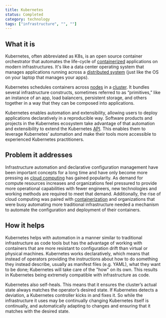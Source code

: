 ```yaml
---
title: Kubernetes
status: Completed
category: technology
tags: ["infrastructure", "", ""]
---
```


## What it is

Kubernetes, often abbreviated as K8s, is an open source container orchestrator that 
automates the life-cycle of [containerized](/container/) applications on modern infrastructures. 
It's like a data center operating system that manages applications 
running across a [distributed system](/distributed-systems/) 
(just like the OS on your laptop that manages your apps). 

Kubernetes schedules containers across [nodes](/nodes/) in a [cluster](/cluster/). 
It bundles several infrastructure constructs, sometimes referred to as “primitives,” 
like an instance of an app, load balancers, persistent storage, and others together 
in a way that they can be composed into applications. 

Kubernetes enables automation and extensibility, 
allowing users to deploy applications declaratively in a reproducible way. 
Software products and projects in the Kubernetes ecosystem take advantage of that automation and extensibility 
to extend the Kubernetes [API](/application-programming-interface/). 
This enables them to leverage Kubernetes’ automation and 
make their tools more accessible to experienced Kubernetes practitioners.

## Problem it addresses

Infrastructure automation and declarative configuration management have been important concepts for a long time and 
have only become more pressing as [cloud computing](/cloud-computing/) has gained popularity. 
As demand for compute resources increases and 
organizations feel pressured to provide more operational capabilities with fewer engineers, 
new technologies and working methods are required to meet that demand. 
Additionally, the rise of cloud computing was paired with [containerization](/containerization/) and 
organizations that were busy automating more traditional infrastructure needed a mechanism to 
automate the configuration and deployment of their containers.

## How it helps

Kubernetes helps with automation in a manner similar to traditional infrastructure as code tools 
but has the advantage of working with containers 
that are more resistant to configuration drift than virtual or physical machines.
Kubernetes works declaratively, which means that 
instead of operators providing the instructions about how to do something 
they instead describe, usually as manifest files (e.g. YAML), what they want to be done; 
Kubernetes will take care of the "how" on its own. 
This results in Kubernetes being extremely compatible with infrastructure as code.

Kubernetes also self-heals. 
This means that it ensures the cluster’s actual state always matches the operator’s desired state. 
If Kubernetes detects a deviation, a Kubernetes controller kicks in and fixes it. 
So while the infrastructure it uses may be continually changing 
Kubernetes itself is continually, and automatically adapting to changes and 
ensuring that it matches with the desired state.
